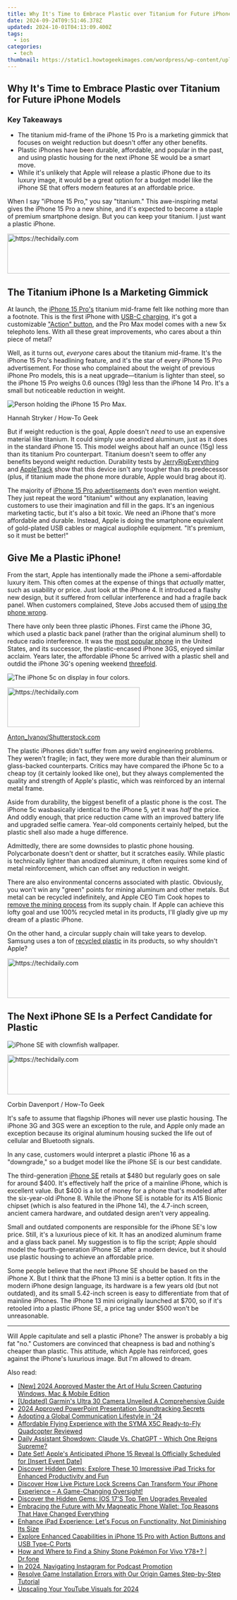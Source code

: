 ```yaml
---
title: Why It's Time to Embrace Plastic over Titanium for Future iPhone Models
date: 2024-09-24T09:51:46.378Z
updated: 2024-10-01T04:13:09.400Z
tags:
  - ios
categories:
  - tech
thumbnail: https://static1.howtogeekimages.com/wordpress/wp-content/uploads/2023/11/34.png
---
```


## Why It's Time to Embrace Plastic over Titanium for Future iPhone Models

### Key Takeaways

* The titanium mid-frame of the iPhone 15 Pro is a marketing gimmick that focuses on weight reduction but doesn't offer any other benefits.
* Plastic iPhones have been durable, affordable, and popular in the past, and using plastic housing for the next iPhone SE would be a smart move.
* While it's unlikely that Apple will release a plastic iPhone due to its luxury image, it would be a great option for a budget model like the iPhone SE that offers modern features at an affordable price.

 When I say "iPhone 15 Pro," you say "titanium." This awe-inspiring metal gives the iPhone 15 Pro a new shine, and it's expected to become a staple of premium smartphone design. But you can keep your titanium. I just want a plastic iPhone.

<!-- affiliate ads begin -->
<a href="https://appsumo.8odi.net/c/5597632/2100530/7443" target="_top" id="2100530">
  <img src="//a.impactradius-go.com/display-ad/7443-2100530" border="0" alt="https://techidaily.com" width="728" height="90"/>
</a>
<img height="0" width="0" src="https://appsumo.8odi.net/i/5597632/2100530/7443" style="position:absolute;visibility:hidden;" border="0" />
<!-- affiliate ads end -->

##  The Titanium iPhone Is a Marketing Gimmick

 At launch, the [iPhone 15 Pro's](https://facebook-video-content.techidaily.com/new-direct-interaction-enhancing-live-broadcasts-with-desktop-share/) titanium mid-frame felt like nothing more than a footnote. This is the first iPhone with [USB-C charging](https://extra-resources.techidaily.com/magix-image-suite-assessment/), it's got a customizable ["Action" button](https://youtube-lab.techidaily.com/banish-stutter-and-freeze-optimize-your-outriders-gameplay/), and the Pro Max model comes with a new 5x telephoto lens. With all these great improvements, who cares about a thin piece of metal?

 Well, as it turns out, _everyone_ cares about the titanium mid-frame. It's the iPhone 15 Pro's headlining feature, and it's the star of every iPhone 15 Pro advertisement. For those who complained about the weight of previous iPhone Pro models, this is a neat upgrade—titanium is lighter than steel, so the iPhone 15 Pro weighs 0.6 ounces (19g) less than the iPhone 14 Pro. It's a small but noticeable reduction in weight.

![Person holding the iPhone 15 Pro Max.](https://static1.howtogeekimages.com/wordpress/wp-content/uploads/2023/09/53213274391_935f69ded3_o.jpg) 

Hannah Stryker / How-To Geek

 But if weight reduction is the goal, Apple doesn't _need_ to use an expensive material like titanium. It could simply use anodized aluminum, just as it does in the standard iPhone 15\. This model weighs about half an ounce (15g) less than its titanium Pro counterpart. Titanium doesn't seem to offer any benefits beyond weight reduction. Durability tests by [JerryRigEverything](https://youtu.be/IS0SItAzEXg) and [AppleTrack](https://youtu.be/9qOLjKzc-kQ?si=IE3rPHSRG0bMtMLc) show that this device isn't any tougher than its predecessor (plus, if titanium made the phone more durable, Apple would brag about it).

 The majority of [iPhone 15 Pro advertisements](http://youtu.be/rvOAOJ9681g?) don't even mention weight. They just repeat the word "titanium" without any explanation, leaving customers to use their imagination and fill in the gaps. It's an ingenious marketing tactic, but it's also a bit toxic. We need an iPhone that's more affordable and durable. Instead, Apple is doing the smartphone equivalent of gold-plated USB cables or magical audiophile equipment. "It's premium, so it must be better!"

##  Give Me a Plastic iPhone!

 From the start, Apple has intentionally made the iPhone a semi-affordable luxury item. This often comes at the expense of things that _actually_ matter, such as usability or price. Just look at the iPhone 4\. It introduced a flashy new design, but it suffered from cellular interference and had a fragile back panel. When customers complained, Steve Jobs accused them of [using the phone wrong](https://www.theguardian.com/technology/blog/2010/jun/25/iphone-reception-problems-solved).

 There have only been three plastic iPhones. First came the iPhone 3G, which used a plastic back panel (rather than the original aluminum shell) to reduce radio interference. It was the [most popular phone](https://www.cnet.com/tech/mobile/iphone-3g-crowned-most-popular-phone-in-u-s/) in the United States, and its successor, the plastic-encased iPhone 3GS, enjoyed similar acclaim. Years later, the affordable iPhone 5c arrived with a plastic shell and outdid the iPhone 3G's opening weekend [threefold](http://www.apple.com/newsroom/2013/09/23First-Weekend-iPhone-Sales-Top-Nine-Million-Sets-New-Record/).

![The iPhone 5c on display in four colors.](https://static1.howtogeekimages.com/wordpress/wp-content/uploads/2023/11/35-1.png) 

<!-- affiliate ads begin -->
<a href="https://aligracehair.sjv.io/c/5597632/2027176/19272" target="_top" id="2027176">
  <img src="//a.impactradius-go.com/display-ad/19272-2027176" border="0" alt="https://techidaily.com" width="300" height="90"/>
</a>
<img height="0" width="0" src="https://aligracehair.sjv.io/i/5597632/2027176/19272" style="position:absolute;visibility:hidden;" border="0" />
<!-- affiliate ads end -->

[Anton\_Ivanov/Shutterstock.com](https://www.shutterstock.com/image-photo/prague-czech-republic-aug-6-2017-1155042934)

 The plastic iPhones didn't suffer from any weird engineering problems. They weren't fragile; in fact, they were more durable than their aluminum or glass-backed counterparts. Critics may have compared the iPhone 5c to a cheap toy (it certainly looked like one), but they always complemented the quality and strength of Apple's plastic, which was reinforced by an internal metal frame.

 Aside from durability, the biggest benefit of a plastic phone is the cost. The iPhone 5c wasbasically identical to the iPhone 5, yet it was _half_ the price. And oddly enough, that price reduction came with an improved battery life and upgraded selfie camera. Year-old components certainly helped, but the plastic shell also made a huge difference.

 Admittedly, there are some downsides to plastic phone housing. Polycarbonate doesn't dent or shatter, but it scratches easily. While plastic is technically lighter than anodized aluminum, it often requires some kind of metal reinforcement, which can offset any reduction in weight.

 There are also environmental concerns associated with plastic. Obviously, you won't win any "green" points for mining aluminum and other metals. But metal can be recycled indefinitely, and Apple CEO Tim Cook hopes to [remove the mining process](http://www.yahoo.com/entertainment/apple-tim-cook-tells-dua-233331637.html) from its supply chain. If Apple can achieve this lofty goal and use 100% recycled metal in its products, I'll gladly give up my dream of a plastic iPhone.

 On the other hand, a circular supply chain will take years to develop. Samsung uses a ton of [recycled plastic](https://shop-links.co/link/?exclusive=1&publisher_slug=itechdaily19598&url=https%3A%2F%2Fwww.samsung.com%2Fus%2Fexplore%2Fsustainability%2Fsustainable-materials%2F) in its products, so why shouldn't Apple?

<!-- affiliate ads begin -->
<a href="https://appsumo.8odi.net/c/5597632/2082541/7443" target="_top" id="2082541">
  <img src="//a.impactradius-go.com/display-ad/7443-2082541" border="0" alt="https://techidaily.com" width="728" height="90"/>
</a>
<img height="0" width="0" src="https://appsumo.8odi.net/i/5597632/2082541/7443" style="position:absolute;visibility:hidden;" border="0" />
<!-- affiliate ads end -->

##  The Next iPhone SE Is a Perfect Candidate for Plastic

![iPhone SE with clownfish wallpaper.](https://static1.howtogeekimages.com/wordpress/wp-content/uploads/2023/09/iphone-se-clownfish.png) 

<!-- affiliate ads begin -->
<a href="https://appsumo.8odi.net/c/5597632/2002018/7443" target="_top" id="2002018">
  <img src="//a.impactradius-go.com/display-ad/7443-2002018" border="0" alt="https://techidaily.com" width="728" height="90"/>
</a>
<img height="0" width="0" src="https://appsumo.8odi.net/i/5597632/2002018/7443" style="position:absolute;visibility:hidden;" border="0" />
<!-- affiliate ads end -->

Corbin Davenport / How-To Geek

 It's safe to assume that flagship iPhones will never use plastic housing. The iPhone 3G and 3GS were an exception to the rule, and Apple only made an exception because its original aluminum housing sucked the life out of cellular and Bluetooth signals.

 In any case, customers would interpret a plastic iPhone 16 as a "downgrade," so a budget model like the iPhone SE is our best candidate.

 The third-generation [iPhone SE](https://discord-videos.techidaily.com/updated-unlocking-your-gaming-potential-the-complete-guide-to-getting-disconitro-for-2024/) retails at $480 but regularly goes on sale for around $400\. It's effectively half the price of a mainline iPhone, which is excellent value. But $400 is a lot of money for a phone that's modeled after the six-year-old iPhone 8\. While the iPhone SE is notable for its A15 Bionic chipset (which is also featured in the iPhone 14), the 4.7-inch screen, ancient camera hardware, and outdated design aren't very appealing.

 Small and outdated components are responsible for the iPhone SE's low price. Still, it's a luxurious piece of kit. It has an anodized aluminum frame and a glass back panel. My suggestion is to flip the script; Apple should model the fourth-generation iPhone SE after a modern device, but it should use plastic housing to achieve an affordable price.

 Some people believe that the next iPhone SE should be based on the iPhone X. But I think that the iPhone 13 mini is a better option. It fits in the modern iPhone design language, its hardware is a few years old (but not outdated), and its small 5.42-inch screen is easy to differentiate from that of mainline iPhones. The iPhone 13 mini originally launched at $700, so if it's retooled into a plastic iPhone SE, a price tag under $500 won't be unreasonable.

---

 Will Apple capitulate and sell a plastic iPhone? The answer is probably a big fat "no." Customers are convinced that cheapness is bad and nothing's cheaper than plastic. This attitude, which Apple has reinforced, goes against the iPhone's luxurious image. But I'm allowed to dream.

<ins class="adsbygoogle"
     style="display:block"
     data-ad-format="autorelaxed"
     data-ad-client="ca-pub-7571918770474297"
     data-ad-slot="1223367746"></ins>

<ins class="adsbygoogle"
     style="display:block"
     data-ad-client="ca-pub-7571918770474297"
     data-ad-slot="8358498916"
     data-ad-format="auto"
     data-full-width-responsive="true"></ins>

<span class="atpl-alsoreadstyle">Also read:</span>
<div><ul>
<li><a href="https://on-screen-recording.techidaily.com/new-2024-approved-master-the-art-of-hulu-screen-capturing-windows-mac-and-mobile-edition/"><u>[New] 2024 Approved Master the Art of Hulu Screen Capturing Windows, Mac & Mobile Edition</u></a></li>
<li><a href="https://some-techniques.techidaily.com/updated-garmins-ultra-30-camera-unveiled-a-comprehensive-guide/"><u>[Updated] Garmin's Ultra 30 Camera Unveiled A Comprehensive Guide</u></a></li>
<li><a href="https://extra-support.techidaily.com/2024-approved-powerpoint-presentation-soundtracking-secrets/"><u>2024 Approved PowerPoint Presentation Soundtracking Secrets</u></a></li>
<li><a href="https://mondly-stories.techidaily.com/adopting-a-global-communication-lifestyle-in-24/"><u>Adopting a Global Communication Lifestyle in '24</u></a></li>
<li><a href="https://buynow-reviews.techidaily.com/affordable-flying-experience-with-the-syma-x5c-ready-to-fly-quadcopter-reviewed/"><u>Affordable Flying Experience with the SYMA X5C Ready-to-Fly Quadcopter Reviewed</u></a></li>
<li><a href="https://os-tips.techidaily.com/daily-assistant-showdown-claude-vs-chatgpt-which-one-reigns-supreme/"><u>Daily Assistant Showdown: Claude Vs. ChatGPT - Which One Reigns Supreme?</u></a></li>
<li><a href="https://os-tips.techidaily.com/date-set-apples-anticipated-iphone-15-reveal-is-officially-scheduled-for-insert-event-date/"><u>Date Set! Apple's Anticipated iPhone 15 Reveal Is Officially Scheduled for [Insert Event Date]</u></a></li>
<li><a href="https://os-tips.techidaily.com/discover-hidden-gems-explore-these-10-impressive-ipad-tricks-for-enhanced-productivity-and-fun/"><u>Discover Hidden Gems: Explore These 10 Impressive iPad Tricks for Enhanced Productivity and Fun</u></a></li>
<li><a href="https://os-tips.techidaily.com/discover-how-live-picture-lock-screens-can-transform-your-iphone-experience-a-game-changing-oversight/"><u>Discover How Live Picture Lock Screens Can Transform Your iPhone Experience – A Game-Changing Oversight!</u></a></li>
<li><a href="https://os-tips.techidaily.com/discover-the-hidden-gems-ios-17s-top-ten-upgrades-revealed/"><u>Discover the Hidden Gems: IOS 17'S Top Ten Upgrades Revealed</u></a></li>
<li><a href="https://os-tips.techidaily.com/embracing-the-future-with-my-magneatic-phone-wallet-top-reasons-that-have-changed-everything/"><u>Embracing the Future with My Magneatic Phone Wallet: Top Reasons That Have Changed Everything</u></a></li>
<li><a href="https://os-tips.techidaily.com/enhance-ipad-experience-lets-focus-on-functionality-not-diminishing-its-size/"><u>Enhance iPad Experience: Let's Focus on Functionality, Not Diminishing Its Size</u></a></li>
<li><a href="https://os-tips.techidaily.com/explore-enhanced-capabilities-in-iphone-15-pro-with-action-buttons-and-usb-type-c-ports/"><u>Explore Enhanced Capabilities in iPhone 15 Pro with Action Buttons and USB Type-C Ports</u></a></li>
<li><a href="https://change-location.techidaily.com/how-and-where-to-find-a-shiny-stone-pokemon-for-vivo-y78plus-drfone-by-drfone-virtual-android/"><u>How and Where to Find a Shiny Stone Pokémon For Vivo Y78+? | Dr.fone</u></a></li>
<li><a href="https://extra-approaches.techidaily.com/in-2024-navigating-instagram-for-podcast-promotion/"><u>In 2024, Navigating Instagram for Podcast Promotion</u></a></li>
<li><a href="https://win-howtos.techidaily.com/resolve-game-installation-errors-with-our-origin-games-step-by-step-tutorial/"><u>Resolve Game Installation Errors with Our Origin Games Step-by-Step Tutorial</u></a></li>
<li><a href="https://some-approaches.techidaily.com/upscaling-your-youtube-visuals-for-2024/"><u>Upscaling Your YouTube Visuals for 2024</u></a></li>
</ul></div>

